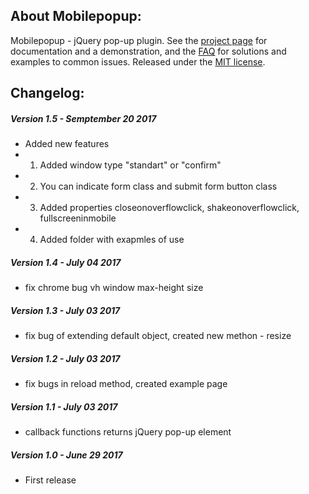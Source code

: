 ## About Mobilepopup:
Mobilepopup - jQuery pop-up plugin.  See the [project page](http://alexeydudka.com/mobilepopup/) for documentation and a demonstration, and the [FAQ](http://alexeydudka.com/mobilepopup/) for solutions and examples to common issues.  Released under the [MIT license](http://www.opensource.org/licenses/mit-license.php).


## Changelog:

##### Version 1.5 - Semptember 20 2017
* Added new features
* 1. Added window type "standart" or "confirm"
* 2. You can indicate form class and submit form button class
* 3. Added properties closeonoverflowclick, shakeonoverflowclick, fullscreeninmobile
* 4. Added folder with exapmles of use

##### Version 1.4 - July 04 2017
* fix chrome bug vh window max-height size

##### Version 1.3 - July 03 2017
* fix bug of extending default object, created new methon - resize

##### Version 1.2 - July 03 2017
* fix bugs in reload method, created example page

##### Version 1.1 - July 03 2017
* callback functions returns jQuery pop-up element

##### Version 1.0 - June 29 2017
* First release
